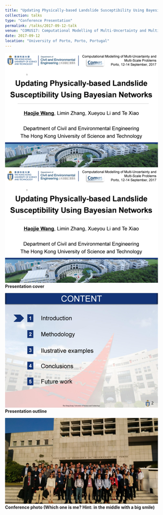 ```yaml
---
title: "Updating Physically-based Landslide Susceptibility Using Bayesian Networks"
collection: talks
type: "Conference Presentation"
permalink: /talks/2017-09-12-talk
venue: "COMUS17: Computational Modelling of Multi-Uncertainty and Multi-Scale Problems"
date: 2017-09-12
location: "University of Porto, Porto, Portugal"
---
```


![Presentation cover](/images/Haojie%20WANG_COMUS17_modified_Page_01.jpg)
<img src="/images/Haojie%20WANG_COMUS17_modified_Page_01.jpg" border:5px solid black alt="Conceptual Diagram" class="inline"/>
**Presentation cover**

![Presentation outline](/images/Haojie%20WANG_COMUS17_modified_Page_02.jpg)
**Presentation outline**

![Conference photo](/images/grupo-1.jpg)
**Conference photo (Which one is me? Hint: in the middle with a big smile)**
